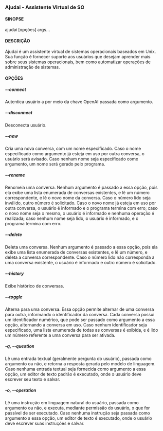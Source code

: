 ### Ajudai - Assistente Virtual de SO

#### SINOPSE
ajudai [opções] args...

#### DESCRIÇÃO
Ajudai é um assistente virtual de sistemas operacionais baseados em Unix. Sua função é fornecer suporte aos usuários que desejam aprender mais sobre seus sistemas operacionais, bem como automatizar operações de administração de sistemas.

#### OPÇÕES
##### --connect

Autentica usuário a por meio da chave OpenAI passada como argumento.

##### --disconnect

Desconecta usuário.

##### --new

Cria uma nova conversa, com um nome especificado. Caso o nome especificado como argumento já esteja em uso por outra conversa, o usuário será avisado. Caso nenhum nome seja especificado como argumento, um nome será gerado pelo programa.

##### --rename

Renomeia uma conversa. Nenhum argumento é passado a essa opção, pois ela exibe uma lista enumerada de conversas existentes, e lê um número correspondente, e lê o novo nome da conversa. Caso o número lido seja inválido, outro número é solicitado. Caso o novo nome já esteja em uso por outra conversa, o usuário é informado e o programa termina com erro; caso o novo nome seja o mesmo, o usuário é informado e nenhuma operação é realizada; caso nenhum nome seja lido, o usuário é informado, e o programa termina com erro.

##### --delete

Deleta uma conversa. Nenhum argumento é passado a essa opção, pois ela exibe uma lista enumerada de conversas existentes, e lê um número, e deleta a conversa correspondente. Caso o número lido não corresponda a uma conversa existente, o usuário é informado e outro número é solicitado.

##### --history

Exibe histórico de conversas.

##### --toggle

Alterna para uma conversa. Essa opção permite alternar de uma conversa para outra, informando o identificador da conversa. Cada conversa possui um identificador numérico, que pode ser passado como argumento a essa opção, alternando a conversa em uso. Caso nenhum identificador seja especificado, uma lista enumerada de todas as conversas é exibida, e é lido um número referente a uma conversa para ser ativada.

##### -q, --question

Lê uma entrada textual (geralmente pergunta do usuário), passada como argumento ou não, e retorna a resposta gerada pelo modelo de linguagem. Caso nenhuma entrada textual seja fornecida como argumento a essa opção, um editor de texto padrão é executado, onde o usuário deve escrever seu texto e salvar.

##### -o, --operation

Lê uma instrução em linguagem natural do usuário, passada como argumento ou não, e executa, mediante permissão do usuário, o que for passível de ser executado. Caso nenhuma instrução seja passada como argumento a essa opção, um editor de texto é executado, onde o usuário deve escrever suas instruções e salvar.
